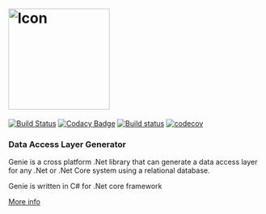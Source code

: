 <h1>
<img src="https://raw.githubusercontent.com/rusith/genie/core/icon/genie_logo.png" alt="Icon" width="200px"/>
</h1>

[![Build Status](https://travis-ci.org/rusith/Genie.svg?branch=core)](https://travis-ci.org/rusith/Genie)
[![Codacy Badge](https://api.codacy.com/project/badge/Grade/e324714bae3447daa66079f239cb287b)](https://www.codacy.com/app/rusith/Genie?utm_source=github.com&amp;utm_medium=referral&amp;utm_content=rusith/Genie&amp;utm_campaign=Badge_Grade)
[![Build status](https://ci.appveyor.com/api/projects/status/vma6y578itkrmdlv?svg=true)](https://ci.appveyor.com/project/ShanakaRusith/genie)
[![codecov](https://codecov.io/gh/rusith/Genie/branch/core/graph/badge.svg)](https://codecov.io/gh/rusith/Genie)

### Data Access Layer Generator

Genie is a cross platform .Net library that can generate a data access layer for any .Net or .Net Core system using a relational database.

Genie is written in C# for .Net core framework

[More info](https://rusith.github.io/Genie/)
